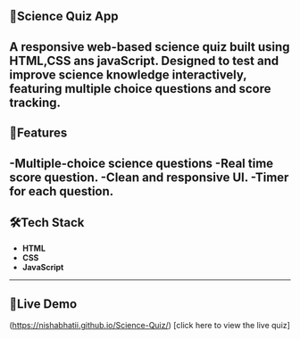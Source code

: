 ## 🔭Science Quiz App
A responsive web-based science quiz built using **HTML,CSS ans javaScript**. Designed to test and improve science knowledge interactively,
featuring multiple choice questions and score tracking.
---
## 🚀Features 
-Multiple-choice science questions
-Real time score question.
-Clean and responsive UI.
-Timer for each question.
---
## 🛠Tech Stack
- **HTML**
- **CSS**
- **JavaScript**
----
## 🧨Live Demo
(https://nishabhatii.github.io/Science-Quiz/)
[click here to view the live quiz]

